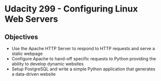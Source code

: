 # Udacity 299 - Configuring Linux Web Servers

## Objectives
* Use the Apache HTTP Server to respond to HTTP requests and serve a static webpage
* Configure Apache to hand-off specific requests to Python providing the ability to develop dynamic websites
* Setup PostgreSQL and write a simple Python application that generates a data-driven website
